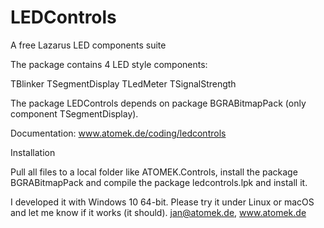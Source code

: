 # LEDControls
A free Lazarus LED components suite

The package contains 4 LED style components:

TBlinker
TSegmentDisplay
TLedMeter
TSignalStrength

The package LEDControls depends on package BGRABitmapPack (only component TSegmentDisplay).

Documentation: www.atomek.de/coding/ledcontrols

Installation

Pull all files to a local folder like ATOMEK.Controls,
install the package BGRABitmapPack
and compile the package ledcontrols.lpk and install it.

I developed it with Windows 10 64-bit. Please try it under Linux or macOS and let me know
if it works (it should). jan@atomek.de, www.atomek.de
